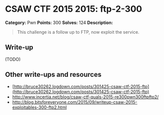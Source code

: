 # CSAW CTF 2015 2015: ftp-2-300

**Category:** Pwn
**Points:** 300
**Solves:** 124
**Description:**

> This challenge is a follow up to FTP, now exploit the service.


## Write-up

(TODO)

## Other write-ups and resources

* [http://bruce30262.logdown.com/posts/301425-csaw-ctf-2015-ftp](http://bruce30262.logdown.com/posts/301425-csaw-ctf-2015-ftp)
* <http://www.incertia.net/blog/csaw-ctf-quals-2015-re300pwn300ftpftp2/>
* <http://blog.bitsforeveryone.com/2015/09/writeup-csaw-2015-exploitables-300-ftp2.html>
